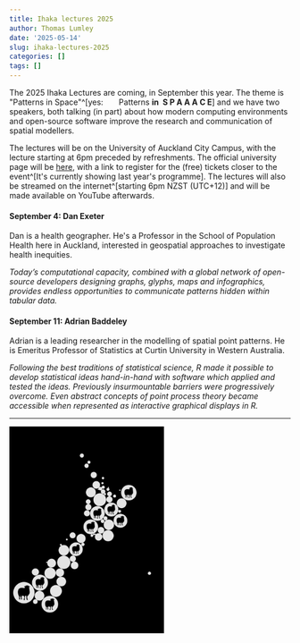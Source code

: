 ```yaml
---
title: Ihaka lectures 2025
author: Thomas Lumley
date: '2025-05-14'
slug: ihaka-lectures-2025
categories: []
tags: []
---
```


The 2025 Ihaka Lectures are coming, in September this year.  The theme is "Patterns in Space"^[yes:  Patterns **in** **S P A A A C E**] and we have two speakers, both talking (in part) about how modern computing environments and open-source software improve the research and communication of spatial modellers.

The lectures will be on the University of Auckland City Campus, with the lecture starting at 6pm preceded by refreshments. The official university page will be [here](https://www.auckland.ac.nz/en/science/about-the-faculty/department-of-statistics/ihaka-lecture-series.html), with a link to register for the (free) tickets closer to the event^[It's currently showing last year's programme].  The lectures will also be streamed on the internet^[starting 6pm NZST (UTC+12)] and will be made available on YouTube afterwards.

#### September 4: Dan Exeter

Dan is a health geographer. He's a Professor in the School of Population Health here in Auckland, interested in geospatial approaches to investigate health inequities.

*Today’s computational capacity, combined with a global network of open-source developers designing graphs, glyphs, maps and infographics, provides endless opportunities to communicate patterns hidden within tabular data.*

#### September 11: Adrian Baddeley

Adrian is a leading researcher in the modelling of spatial point patterns. He is Emeritus Professor of Statistics at Curtin University in Western Australia. 

*Following the best traditions of statistical science, R made it possible to develop statistical ideas hand-in-hand with software which applied and tested the ideas. Previously insurmountable barriers were progressively overcome. Even abstract concepts of point process theory became accessible when represented as interactive graphical displays in R.*
<hr>

<img src="images/sheeptogram.png" alt="this year's logo, by me and Simon Urbanek and Paul Murrell, based on a Dorling cartogram of sheep population by territorial area" width="55%" align="center"/>